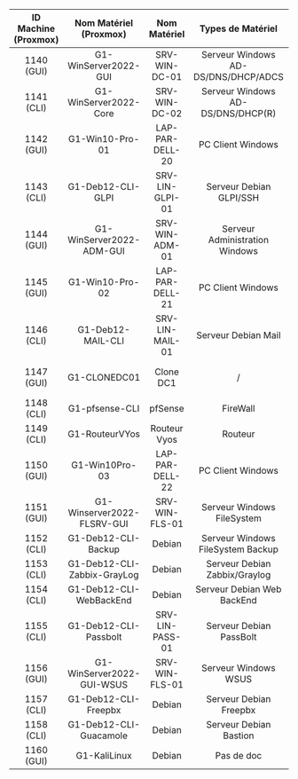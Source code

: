 | ID Machine (Proxmox) | Nom Matériel (Proxmox) | Nom Matériel | Types de Matériel | Statut Doc Install | Statut Doc Utilisateur |
|:-:|:-:|:-:|:-:|:-|:-|
| 1140 (GUI) | G1-WinServer2022-GUI | SRV-WIN-DC-01 | Serveur Windows AD-DS/DNS/DHCP/ADCS |Terminé |Terminé
| 1141 (CLI) | G1-WinServer2022-Core | SRV-WIN-DC-02 | Serveur Windows AD-DS/DNS/DHCP(R) |Terminé |Terminé
| 1142 (GUI) | G1-Win10-Pro-01 | LAP-PAR-DELL-20 | PC Client Windows |Pas de doc a faire | /
| 1143 (CLI) | G1-Deb12-CLI-GLPI | SRV-LIN-GLPI-01 | Serveur Debian GLPI/SSH |Terminé |Terminé
| 1144 (GUI) | G1-WinServer2022-ADM-GUI | SRV-WIN-ADM-01 | Serveur Administration Windows | Pas de doc
| 1145 (GUI) | G1-Win10-Pro-02 | LAP-PAR-DELL-21 | PC Client Windows | Pas de doc a faire | / 
| 1146 (CLI) | G1-Deb12-MAIL-CLI | SRV-LIN-MAIL-01 | Serveur Debian Mail |Terminé|Non fait
| 1147 (GUI) | G1-CLONEDC01 | Clone DC1 | / |Pas de doc a faire
| 1148 (CLI) | G1-pfsense-CLI | pfSense | FireWall | Terminé | Non fait
| 1149 (CLI) | G1-RouteurVYos | Routeur Vyos | Routeur | Terminé |
| 1150 (GUI) | G1-Win10Pro-03 | LAP-PAR-DELL-22 | PC Client Windows |
| 1151 (GUI) | G1-Winserver2022-FLSRV-GUI | SRV-WIN-FLS-01 | Serveur Windows FileSystem |Terminé|Non fait
| 1152 (CLI) | G1-Deb12-CLI-Backup | Debian | Serveur Windows FileSystem Backup | Pas de doc
| 1153 (CLI) | G1-Deb12-CLI-Zabbix-GrayLog | Debian | Serveur Debian Zabbix/Graylog |
| 1154 (CLI) | G1-Deb12-CLI-WebBackEnd | Debian | Serveur Debian Web BackEnd | Pas de doc
| 1155 (CLI) | G1-Deb12-CLI-Passbolt | SRV-LIN-PASS-01 | Serveur Debian PassBolt | 
| 1156 (GUI) | G1-WinServer2022-GUI-WSUS | SRV-WIN-FLS-01 | Serveur Windows WSUS |
| 1157 (CLI) | G1-Deb12-CLI-Freepbx | Debian | Serveur Debian Freepbx | Terminé| Non fait
| 1158 (CLI) | G1-Deb12-CLI-Guacamole | Debian | Serveur Debian Bastion |
| 1160 (GUI) | G1-KaliLinux | Debian |  Pas de doc | Non fait


